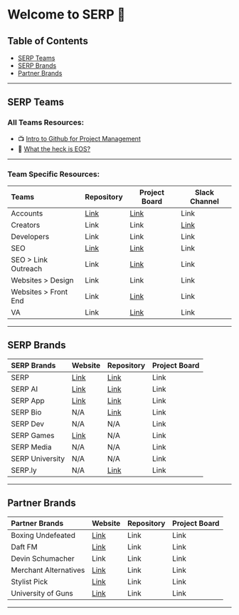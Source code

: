 # Welcome to SERP 🙌

## Table of Contents
- [SERP Teams](#serp-team)
- [SERP Brands](#serp-brands)
- [Partner Brands](#partner-brands)


***

## SERP Teams

### All Teams Resources:

- 📺 [Intro to Github for Project Management](https://youtu.be/Dr9LlJBth_c)
- 📕 [What the heck is EOS?
](https://drive.google.com/file/d/1pJgDFLfal86mItDc0fo5cEMe8f4Hi5HD/view?usp=sharing)

***

### Team Specific Resources:

| Teams            | Repository       | Project Board       | Slack Channel       |
| :---------------- | ---------------- | ------------------- | ------------------- |
| Accounts         | [Link](https://github.com/serpcompany/team-accounts/tree/main) | [Link](https://github.com/orgs/serpcompany/projects/121/views/1) | Link |
| Creators         | Link | Link | [Link](slack://channel?team=T123456&id=C123456) |
| Developers       | Link | Link | Link | 
| SEO              | [Link](https://github.com/serpcompany/team-seo) | [Link](https://github.com/orgs/serpcompany/projects/102) | Link |
| SEO > Link Outreach | Link | [Link](https://github.com/orgs/serpcompany/projects/100/views/1) | Link |
| Websites > Design         | Link | Link | Link |
| Websites > Front End         | Link | [Link](https://github.com/orgs/serpcompany/projects/120/views/1) | Link |
| VA               | Link | [Link](https://github.com/orgs/serpcompany/projects/85) | Link |


***

## SERP Brands

| SERP Brands          | Website       | Repository       | Project Board |
| :-------------- | ------------- | ---------------- | ------------- |
| SERP           | [Link](https://serp.co/) | [Link](https://github.com/serpcompany/serp.co) | Link |
| SERP AI        | [Link](https://serp.ai/) | [Link](https://github.com/serpcompany/serp.ai) | Link |
| SERP App       | [Link](https://serp.app/) | [Link](https://github.com/serpcompany/serp-app) | Link |
| SERP Bio       | N/A | [Link](https://github.com/serpcompany/serp.bio) | Link |
| SERP Dev       | N/A | N/A | Link |
| SERP Games     | [Link](https://serp.games/) | N/A | Link |
| SERP Media     | N/A | N/A | Link |
| SERP University| N/A | N/A | Link |
| SERP.ly        | N/A | [Link](https://github.com/serpcompany/serp.ly) | Link |

***

## Partner Brands

| Partner Brands          | Website                                | Repository | Project Board |
| :----------------------- | -------------------------------------- | -----------| ------------- |
| Boxing Undefeated       | [Link](http://boxingundefeated.com/)   | Link       | Link          |
| Daft FM                 | [Link](https://daft.fm/)               | Link       | Link          |
| Devin Schumacher | Link | Link | Link |
| Merchant Alternatives   | [Link](https://merchantalternatives.com/) | Link | Link |
| Stylist Pick            | [Link](https://stylistpick.com/)       | Link       | Link          |
| University of Guns      | [Link](https://universityofguns.com/)  | Link       | Link          |


***
  



